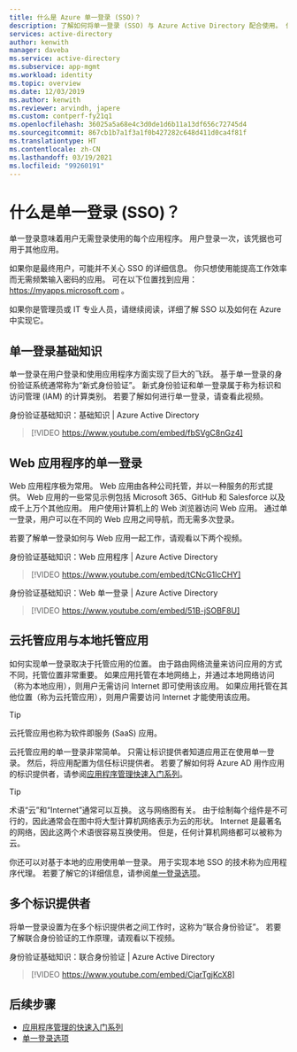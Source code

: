 ```yaml
---
title: 什么是 Azure 单一登录 (SSO)？
description: 了解如何将单一登录 (SSO) 与 Azure Active Directory 配合使用。 使用 SSO，使用户无需记住每个应用程序的密码。 还可以使用 SSO 简化帐户管理。
services: active-directory
author: kenwith
manager: daveba
ms.service: active-directory
ms.subservice: app-mgmt
ms.workload: identity
ms.topic: overview
ms.date: 12/03/2019
ms.author: kenwith
ms.reviewer: arvindh, japere
ms.custom: contperf-fy21q1
ms.openlocfilehash: 36025a5a68e4c3d0de1d6b11a13df656c72745d4
ms.sourcegitcommit: 867cb1b7a1f3a1f0b427282c648d411d0ca4f81f
ms.translationtype: HT
ms.contentlocale: zh-CN
ms.lasthandoff: 03/19/2021
ms.locfileid: "99260191"
---
```

# <a name="what-is-single-sign-on-sso"></a>什么是单一登录 (SSO)？

单一登录意味着用户无需登录使用的每个应用程序。 用户登录一次，该凭据也可用于其他应用。

如果你是最终用户，可能并不关心 SSO 的详细信息。 你只想使用能提高工作效率而无需频繁输入密码的应用。 可在以下位置找到应用： https://myapps.microsoft.com 。
 
如果你是管理员或 IT 专业人员，请继续阅读，详细了解 SSO 以及如何在 Azure 中实现它。

## <a name="single-sign-on-basics"></a>单一登录基础知识
单一登录在用户登录和使用应用程序方面实现了巨大的飞跃。 基于单一登录的身份验证系统通常称为“新式身份验证”。 新式身份验证和单一登录属于称为标识和访问管理 (IAM) 的计算类别。 若要了解如何进行单一登录，请查看此视频。

身份验证基础知识：基础知识 | Azure Active Directory

> [!VIDEO https://www.youtube.com/embed/fbSVgC8nGz4]

## <a name="single-sign-on-with-web-applications"></a>Web 应用程序的单一登录
Web 应用程序极为常用。 Web 应用由各种公司托管，并以一种服务的形式提供。 Web 应用的一些常见示例包括 Microsoft 365、GitHub 和 Salesforce 以及成千上万个其他应用。 用户使用计算机上的 Web 浏览器访问 Web 应用。 通过单一登录，用户可以在不同的 Web 应用之间导航，而无需多次登录。

若要了解单一登录如何与 Web 应用一起工作，请观看以下两个视频。

身份验证基础知识：Web 应用程序 | Azure Active Directory

> [!VIDEO https://www.youtube.com/embed/tCNcG1lcCHY]

身份验证基础知识：Web 单一登录 | Azure Active Directory

> [!VIDEO https://www.youtube.com/embed/51B-jSOBF8U]

## <a name="cloud-versus-on-premises-hosted-apps"></a>云托管应用与本地托管应用
如何实现单一登录取决于托管应用的位置。 由于路由网络流量来访问应用的方式不同，托管位置非常重要。 如果应用托管在本地网络上，并通过本地网络访问（称为本地应用），则用户无需访问 Internet 即可使用该应用。 如果应用托管在其他位置（称为云托管应用），则用户需要访问 Internet 才能使用该应用。

> [!TIP]
> 云托管应用也称为软件即服务 (SaaS) 应用。 

云托管应用的单一登录非常简单。 只需让标识提供者知道应用正在使用单一登录。 然后，将应用配置为信任标识提供者。 若要了解如何将 Azure AD 用作应用的标识提供者，请参阅[应用程序管理快速入门系列](add-application-portal.md)。

> [!TIP]
> 术语“云”和“Internet”通常可以互换。 这与网络图有关。 由于绘制每个组件是不可行的，因此通常会在图中将大型计算机网络表示为云的形状。 Internet 是最著名的网络，因此这两个术语很容易互换使用。 但是，任何计算机网络都可以被称为云。

你还可以对基于本地的应用使用单一登录。 用于实现本地 SSO 的技术称为应用程序代理。 若要了解它的详细信息，请参阅[单一登录选项](sso-options.md)。

## <a name="multiple-identity-providers"></a>多个标识提供者
将单一登录设置为在多个标识提供者之间工作时，这称为“联合身份验证”。 若要了解联合身份验证的工作原理，请观看以下视频。

身份验证基础知识：联合身份验证 | Azure Active Directory

> [!VIDEO https://www.youtube.com/embed/CjarTgjKcX8]


## <a name="next-steps"></a>后续步骤
* [应用程序管理的快速入门系列](view-applications-portal.md)
* [单一登录选项](sso-options.md)
